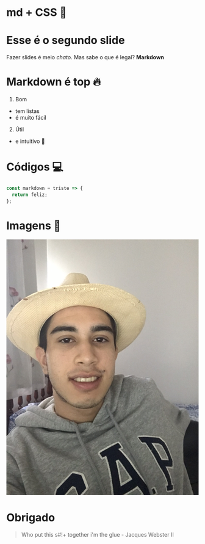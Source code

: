 # md + CSS 💖

# Esse é o segundo slide

Fazer slides é meio _chato_. Mas sabe o que é legal? **Markdown**

# Markdown é top 🔥

1. Bom

- tem listas
- é muito fácil

2. Útil

- e intuitivo 🥰

# Códigos 💻

```javascript
const markdown = triste => {
  return feliz;
};
```

# Imagens :rainbow:

![eu](img.jpeg)

# Obrigado

> Who put this s#!+ together
> i'm the glue - Jacques Webster II
